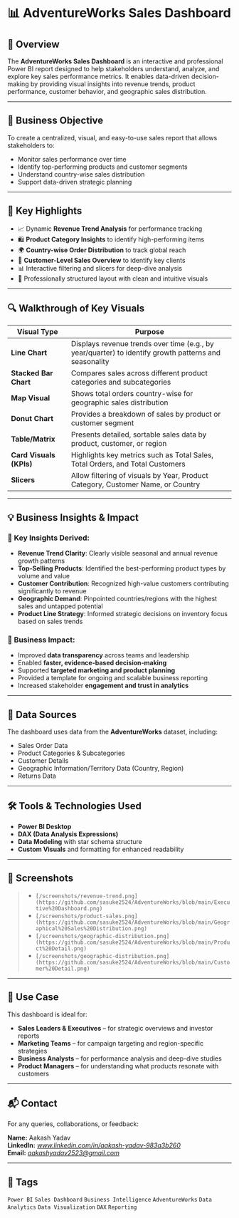 # 📊 AdventureWorks Sales Dashboard

## 📝 Overview

The **AdventureWorks Sales Dashboard** is an interactive and professional Power BI report designed to help stakeholders understand, analyze, and explore key sales performance metrics. It enables data-driven decision-making by providing visual insights into revenue trends, product performance, customer behavior, and geographic sales distribution.

---

## 🎯 Business Objective

To create a centralized, visual, and easy-to-use sales report that allows stakeholders to:
- Monitor sales performance over time
- Identify top-performing products and customer segments
- Understand country-wise sales distribution
- Support data-driven strategic planning

---

## 🌟 Key Highlights

- 📈 Dynamic **Revenue Trend Analysis** for performance tracking
- 🛍️ **Product Category Insights** to identify high-performing items
- 🌍 **Country-wise Order Distribution** to track global reach
- 👥 **Customer-Level Sales Overview** to identify key clients
- 📊 Interactive filtering and slicers for deep-dive analysis
- 📌 Professionally structured layout with clean and intuitive visuals

---

## 🔍 Walkthrough of Key Visuals

| Visual Type | Purpose |
|-------------|---------|
| **Line Chart** | Displays revenue trends over time (e.g., by year/quarter) to identify growth patterns and seasonality |
| **Stacked Bar Chart** | Compares sales across different product categories and subcategories |
| **Map Visual** | Shows total orders country-wise for geographic sales distribution |
| **Donut Chart** | Provides a breakdown of sales by product or customer segment |
| **Table/Matrix** | Presents detailed, sortable sales data by product, customer, or region |
| **Card Visuals (KPIs)** | Highlights key metrics such as Total Sales, Total Orders, and Total Customers |
| **Slicers** | Allow filtering of visuals by Year, Product Category, Customer Name, or Country |

---

## 💡 Business Insights & Impact

### 📌 Key Insights Derived:
- **Revenue Trend Clarity**: Clearly visible seasonal and annual revenue growth patterns
- **Top-Selling Products**: Identified the best-performing product types by volume and value
- **Customer Contribution**: Recognized high-value customers contributing significantly to revenue
- **Geographic Demand**: Pinpointed countries/regions with the highest sales and untapped potential
- **Product Line Strategy**: Informed strategic decisions on inventory focus based on sales trends

### 🚀 Business Impact:
- Improved **data transparency** across teams and leadership
- Enabled **faster, evidence-based decision-making**
- Supported **targeted marketing and product planning**
- Provided a template for ongoing and scalable business reporting
- Increased stakeholder **engagement and trust in analytics**

---

## 📂 Data Sources

The dashboard uses data from the **AdventureWorks** dataset, including:
- Sales Order Data
- Product Categories & Subcategories
- Customer Details
- Geographic Information/Territory Data (Country, Region)
- Returns Data

---

## 🛠️ Tools & Technologies Used

- **Power BI Desktop**
- **DAX (Data Analysis Expressions)**
- **Data Modeling** with star schema structure
- **Custom Visuals** and formatting for enhanced readability

---

## 📸 Screenshots

> - `[/screenshots/revenue-trend.png](https://github.com/sasuke2524/AdventureWorks/blob/main/Executive%20Dashboard.png)`
> - `[/screenshots/product-sales.png](https://github.com/sasuke2524/AdventureWorks/blob/main/Geographical%20Sales%20Distribution.png)`
> - `[/screenshots/geographic-distribution.png](https://github.com/sasuke2524/AdventureWorks/blob/main/Product%20Detail.png)`
> - `[/screenshots/geographic-distribution.png](https://github.com/sasuke2524/AdventureWorks/blob/main/Customer%20Detail.png)`

---


## 💼 Use Case

This dashboard is ideal for:
- **Sales Leaders & Executives** – for strategic overviews and investor reports
- **Marketing Teams** – for campaign targeting and region-specific strategies
- **Business Analysts** – for performance analysis and deep-dive studies
- **Product Managers** – for understanding what products resonate with customers

---

## 📬 Contact

For any queries, collaborations, or feedback:

**Name:** Aakash Yadav  
**LinkedIn:** *www.linkedin.com/in/aakash-yadav-983a3b260*  
**Email:** *aakashyadav2523@gmail.com*

---

## 🔖 Tags

`Power BI` `Sales Dashboard` `Business Intelligence` `AdventureWorks` `Data Analytics` `Data Visualization` `DAX` `Reporting`
